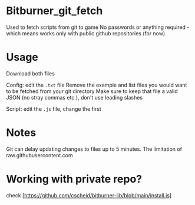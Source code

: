 # Bitburner_git_fetch
Used to fetch scripts from git to game
No passwords or anything required - which means works only with public github repositories (for now)

# Usage
Download both files

Config: edit the `.txt` file
Remove the example and list files you would want to be fetched from your git directory
Make sure to keep that file a valid JSON (no stray commas etc.), don't use leading slashes

Script: edit the `.js` file, change the first 

# Notes
Git can delay updating changes to files up to 5 minutes. The limitation of raw.githubusercontent.com

# Working with private repo?
check [https://github.com/cscheid/bitburner-lib/blob/main/install.js]